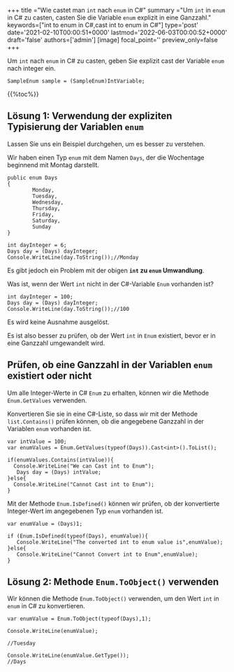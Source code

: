 +++
title   ="Wie castet man `int` nach `enum` in C#"
summary ="Um `int` in `enum` in C# zu casten, casten Sie die Variable `enum` explizit in eine Ganzzahl."
keywords=["int to enum in C#,cast int to enum in C#"]
type='post'
date='2021-02-10T00:00:51+0000'
lastmod='2022-06-03T00:00:52+0000'
draft='false'
authors=['admin']
[image]
focal_point=''
preview_only=false
+++

Um `int` nach `enum` in C# zu casten, geben Sie explizit cast der Variable `enum` nach integer ein.

```
SampleEnum sample = (SampleEnum)IntVariable;
```

{{%toc%}}

## Lösung 1: Verwendung der expliziten Typisierung der Variablen `enum` 

Lassen Sie uns ein Beispiel durchgehen, um es besser zu verstehen.

Wir haben einen Typ `enum` mit dem Namen `Days`, der die Wochentage beginnend mit Montag darstellt.

```
public enum Days
{
        Monday,  
        Tuesday,  
        Wednesday,  
        Thursday,  
        Friday,  
        Saturday,  
        Sunday
}

int dayInteger = 6;
Days day = (Days) dayInteger;
Console.WriteLine(day.ToString());//Monday
```

Es gibt jedoch ein Problem mit der obigen **`int` zu `enum` Umwandlung**.

Was ist, wenn der Wert `int` nicht in der C#-Variable `Enum` vorhanden ist?

```
int dayInteger = 100;
Days day = (Days) dayInteger;
Console.WriteLine(day.ToString());//100
```

Es wird keine Ausnahme ausgelöst.

Es ist also besser zu prüfen, ob der Wert `int` in `Enum` existiert, bevor er in eine Ganzzahl umgewandelt wird.

## Prüfen, ob eine Ganzzahl in der Variablen `enum` existiert oder nicht

Um alle Integer-Werte in C# `Enum` zu erhalten, können wir die Methode `Enum.GetValues` verwenden.

Konvertieren Sie sie in eine C#-Liste, so dass wir mit der Methode `list.Contains()` prüfen können, ob die angegebene Ganzzahl in der Variablen `enum` vorhanden ist.

```
var intValue = 100;
var enumValues = Enum.GetValues(typeof(Days)).Cast<int>().ToList();

if(enumValues.Contains(intValue)){
  Console.WriteLine("We can Cast int to Enum");  
   Days day = (Days) intValue;
}else{
  Console.WriteLine("Cannot Cast int to Enum");
}

```
Mit der Methode `Enum.IsDefined()` können wir prüfen, ob der konvertierte Integer-Wert im angegebenen Typ `enum` vorhanden ist.  

```
var enumValue = (Days)1;

if (Enum.IsDefined(typeof(Days), enumValue)){
   Console.WriteLine("The converted int to enum value is",enumValue);
}else{
   Console.WriteLine("Cannot Convert int to Enum",enumValue);
}
```


## Lösung 2: Methode `Enum.ToObject()` verwenden

Wir können die Methode `Enum.ToObject()` verwenden, um den Wert `int` in `enum` in C# zu konvertieren.

```
var enumValue = Enum.ToObject(typeof(Days),1);

Console.WriteLine(enumValue);

//Tuesday

Console.WriteLine(enumValue.GetType());
//Days

```





